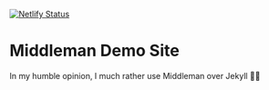 [![Netlify Status](https://api.netlify.com/api/v1/badges/f6b02b1c-6294-4a68-8866-bf1d295eb5b3/deploy-status)](https://app.netlify.com/sites/middleman-joc/deploys)

# Middleman Demo Site

In my humble opinion, I much rather use Middleman over Jekyll 👊🏽   

